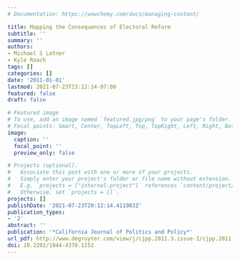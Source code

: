```yaml
---
# Documentation: https://wowchemy.com/docs/managing-content/

title: Mapping the Consequences of Electoral Reform
subtitle: ''
summary: ''
authors:
- Michael S Latner
- Kyle Roach
tags: []
categories: []
date: '2011-01-01'
lastmod: 2021-07-23T13:12:14-07:00
featured: false
draft: false

# Featured image
# To use, add an image named `featured.jpg/png` to your page's folder.
# Focal points: Smart, Center, TopLeft, Top, TopRight, Left, Right, BottomLeft, Bottom, BottomRight.
image:
  caption: ''
  focal_point: ''
  preview_only: false

# Projects (optional).
#   Associate this post with one or more of your projects.
#   Simply enter your project's folder or file name without extension.
#   E.g. `projects = ["internal-project"]` references `content/project/deep-learning/index.md`.
#   Otherwise, set `projects = []`.
projects: []
publishDate: '2021-07-23T20:12:14.411983Z'
publication_types:
- '2'
abstract: ''
publication: '*California Journal of Politics and Policy*'
url_pdf: http://www.degruyter.com/view/j/cjpp.2011.3.issue-1/cjpp.2011.3.1.1152/cjpp.2011.3.1.1152.xml
doi: 10.2202/1944-4370.1152
---
```

